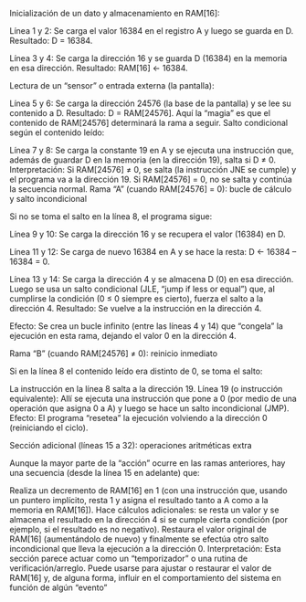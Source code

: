 Inicialización de un dato y almacenamiento en RAM[16]:

Línea 1 y 2:
Se carga el valor 16384 en el registro A y luego se guarda en D.
Resultado: D = 16384.

Línea 3 y 4:
Se carga la dirección 16 y se guarda D (16384) en la memoria en esa dirección.
Resultado: RAM[16] ← 16384.

Lectura de un “sensor” o entrada externa (la pantalla):

Línea 5 y 6:
Se carga la dirección 24576 (la base de la pantalla) y se lee su contenido a D.
Resultado: D = RAM[24576].
Aquí la “magia” es que el contenido de RAM[24576] determinará la rama a seguir.
Salto condicional según el contenido leído:

Línea 7 y 8:
Se carga la constante 19 en A y se ejecuta una instrucción que, además de guardar D en la memoria (en la dirección 19), salta si D ≠ 0.
Interpretación:
Si RAM[24576] ≠ 0, se salta (la instrucción JNE se cumple) y el programa va a la dirección 19.
Si RAM[24576] = 0, no se salta y continúa la secuencia normal.
Rama “A” (cuando RAM[24576] = 0): bucle de cálculo y salto incondicional

Si no se toma el salto en la línea 8, el programa sigue:

Línea 9 y 10:
Se carga la dirección 16 y se recupera el valor (16384) en D.

Línea 11 y 12:
Se carga de nuevo 16384 en A y se hace la resta:
D ← 16384 – 16384 = 0.

Línea 13 y 14:
Se carga la dirección 4 y se almacena D (0) en esa dirección. Luego se usa un salto condicional (JLE, “jump if less or equal”) que, al cumplirse la condición (0 ≤ 0 siempre es cierto), fuerza el salto a la dirección 4.
Resultado: Se vuelve a la instrucción en la dirección 4.

Efecto: Se crea un bucle infinito (entre las líneas 4 y 14) que “congela” la ejecución en esta rama, dejando el valor 0 en la dirección 4.

Rama “B” (cuando RAM[24576] ≠ 0): reinicio inmediato

Si en la línea 8 el contenido leído era distinto de 0, se toma el salto:

La instrucción en la línea 8 salta a la dirección 19.
Línea 19 (o instrucción equivalente):
Allí se ejecuta una instrucción que pone a 0 (por medio de una operación que asigna 0 a A) y luego se hace un salto incondicional (JMP).
Efecto: El programa “resetea” la ejecución volviendo a la dirección 0 (reiniciando el ciclo).

Sección adicional (líneas 15 a 32): operaciones aritméticas extra

Aunque la mayor parte de la “acción” ocurre en las ramas anteriores, hay una secuencia (desde la línea 15 en adelante) que:

Realiza un decremento de RAM[16] en 1 (con una instrucción que, usando un puntero implícito, resta 1 y asigna el resultado tanto a A como a la memoria en RAM[16]).
Hace cálculos adicionales: se resta un valor y se almacena el resultado en la dirección 4 si se cumple cierta condición (por ejemplo, si el resultado es no negativo).
Restaura el valor original de RAM[16] (aumentándolo de nuevo) y finalmente se efectúa otro salto incondicional que lleva la ejecución a la dirección 0.
Interpretación:
Esta sección parece actuar como un “temporizador” o una rutina de verificación/arreglo. Puede usarse para ajustar o restaurar el valor de RAM[16] y, de alguna forma, influir en el comportamiento del sistema en función de algún “evento”
